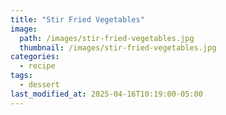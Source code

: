 ```yaml
---
title: "Stir Fried Vegetables"
image: 
  path: /images/stir-fried-vegetables.jpg
  thumbnail: /images/stir-fried-vegetables.jpg
categories:
  - recipe
tags:
  - dessert
last_modified_at: 2025-04-16T10:19:00-05:00
---
```


